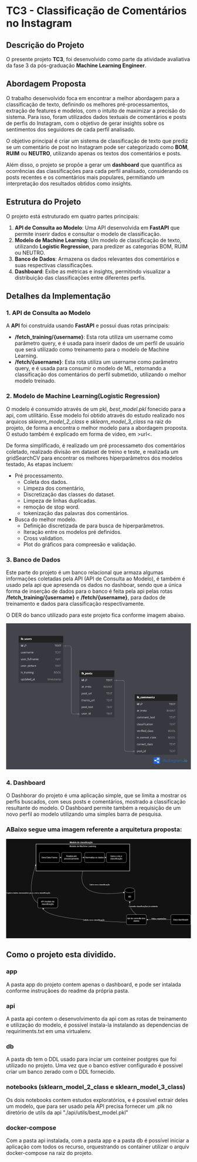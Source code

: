 # TC3 - Classificação de Comentários no Instagram

## Descrição do Projeto

O presente projeto **TC3**, foi desenvolvido como parte da atividade avaliativa da fase 3 da pós-graduação **Machine Learning Engineer**.

## Abordagem Proposta

O trabalho desenvolvido foca em encontrar a melhor abordagem para a classificação de texto, definindo os melhores pré-processamentos, extração de features e modelos, com o intuito de maximizar a precisão do sistema. Para isso, foram utilizados dados textuais de comentários e posts de perfis do Instagram, com o objetivo de gerar insights sobre os sentimentos dos seguidores de cada perfil analisado.

O objetivo principal é criar um sistema de classificação de texto que prediz se um comentário de post no Instagram pode ser categorizado como **BOM**, **RUIM** ou **NEUTRO**, utilizando apenas os textos dos comentários e posts.

Além disso, o projeto se propõe a gerar um **dashboard** que quantifica as ocorrências das classificações para cada perfil analisado, considerando os posts recentes e os comentários mais populares, permitiando um interpretação dos resultados obtidos como insights.

## Estrutura do Projeto

O projeto está estruturado em quatro partes principais:

1. **API de Consulta ao Modelo**: Uma API desenvolvida em **FastAPI** que permite inserir dados e consultar o modelo de classificação.
2. **Modelo de Machine Learning**: Um modelo de classificação de texto, utilizando **Logistic Regression**, para predizer as categorias BOM, RUIM ou NEUTRO.
3. **Banco de Dados**: Armazena os dados relevantes dos comentários e suas respectivas classificações.
4. **Dashboard**: Exibe as métricas e insights, permitindo visualizar a distribuição das classificações entre diferentes perfis.

## Detalhes da Implementação

### 1. API de Consulta ao Modelo

A **API** foi construída usando **FastAPI** e possui duas rotas principais:

- **/fetch_training/{username}**: Esta rota utiliza um username como parâmetro query, e é usada para inserir dados de um perfil de usuário que será utilizado como treinamento para o modelo de Machine Learning.
- **/fetch/{username}**: Esta rota utiliza um username como parâmetro query, e é usada para consumir o modelo de ML, retornando a classificação dos comentários do perfil submetido, utilizando o melhor modelo treinado.

### 2. Modelo de Machine Learning(Logistic Regression)

O modelo é consumido através de um pkl, _best_model.pkl_ fonecido para a api, com utilitário. Esse modelo foi obtido através do estudo realizado nos arquicos _sklearn_model_2_class_ e _sklearn_model_3_class_ na raiz do projeto, de forma a encontra o melhor modelo para a abordagem proposta. O estudo também é explicado em forma de video, em >url<.

De forma simplificado, é realizado um pré processameto dos comentários coletado, realizado divisão em dataset de treino e teste, e realizada um gridSearchCV para encontrar os melhores hiperparâmetros dos modelos testado, As etapas incluem:

- Pré processamento.
  - Coleta dos dados.
  - Limpeza dos comentário,
  - Discretização das classes do dataset.
  - Limpeza de linhas duplicadas.
  - remoção de stop word.
  - tokenização das palavras dos comentários.
- Busca do melhor modelo.
  - Definição discretizada de para busca de hiperparâmetros.
  - Iteração entre os modelos pré definidos.
  - Cross validation.
  - Plot do gráficos para compreesão e validação.
  
### 3. Banco de Dados

Este parte do projeto é um banco relacional que armaza algumas informações coletadas pela API (API de Consulta ao Modelo), é também é usado pela api que apresenda os dados no dashboar, sendo que a única forma de inserção de dados para o banco é feita pela api pelas rotas **/fetch_training/{username}** e **/fetch/{username}**, para dados de treinamento e dados para classificação respectivamente.

O DER do banco utilizado para este projeto fica conforme imagem abaixo.

![Arquitetura do projeto](assets/der.png)

### 4. Dashboard

O Dashborar do projeto é uma aplicação simple, que se limita a mostrar os perfis buscados, com seus posts e comentários, mostrado a classificação resultante do modelo. O Dashboard permite também a requisição de um novo perfil ao modelo utilizando uma simples barra de pesquisa.


### ABaixo segue uma imagem referente a arquitetura proposta:

![Arquitetura do projeto](assets/TC3_drawio.png)


## Como o projeto esta dividido.


### app

A pasta app do projeto contem apenas o dashboard, e pode ser intalada conforme instruçãoes do readme da própria pasta.

### api

A pasta api contem o desenvolvimento da api com as rotas de treinamento e utilização do modelo, é possivel instala-la instalando as dependencias de requiriments.txt em uma virtualenv.

### db

A pasta db tem o DDL usado para inciar um conteiner postgres que foi utilizado no projeto. Uma vez que o banco estiver configurado é possivel criar um banco zerado com o DDL fornecido.

### notebooks (sklearn_model_2_class e sklearn_model_3_class)

Os dois notebooks contem estudos exploratórios, e é possível extrair deles um modelo, que para ser usado pela API precisa fornecer um .plk no diretório de utils da api "./api/utils/best_model.pkl"

### docker-compose

Com a pasta api instalada, com a pasta app e a pasta db é possível iniciar a aplicação com todos os recurso, orquestrando os container utilizar o arquiv docker-compose na raiz do projeto.